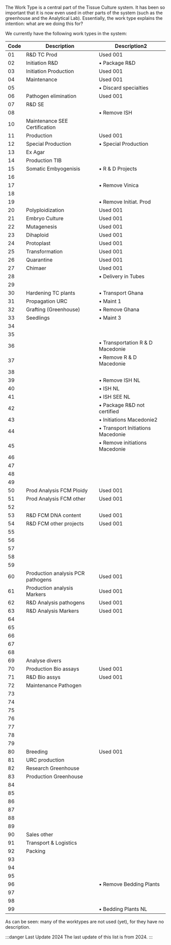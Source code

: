 The Work Type is a central part of the Tissue Culture system. It has been so important that it is now even used in other parts of the system (such as the greenhouse and the Analytical Lab). Essentially, the work type explains the intention: what are we doing this for?

We currently have the following work types in the system:

| Code | Description                       | Description2                      |
| ---- | --------------------------------- | --------------------------------- |
| 01   | R&D TC Prod                       | Used 001                          |
| 02   | Initiation R&D                    | • Package R&D                     |
| 03   | Initiation Production             | Used 001                          |
| 04   | Maintenance                       | Used 001                          |
| 05   |                                   | • Discard specialties             |
| 06   | Pathogen elimination              | Used 001                          |
| 07   | R&D SE                            |                                   |
| 08   |                                   | • Remove ISH                      |
| 10   | Maintenance SEE Certification     |                                   |
| 11   | Production                        | Used 001                          |
| 12   | Special Production                | • Special Production              |
| 13   | Ex Agar                           |                                   |
| 14   | Production TIB                    |                                   |
| 15   | Somatic Embyogenisis              | • R & D Projects                  |
| 16   |                                   |                                   |
| 17   |                                   | • Remove Vinica                   |
| 18   |                                   |                                   |
| 19   |                                   | • Remove Initiat. Prod            |
| 20   | Polyploidization                  | Used 001                          |
| 21   | Embryo Culture                    | Used 001                          |
| 22   | Mutagenesis                       | Used 001                          |
| 23   | Dihaploid                         | Used 001                          |
| 24   | Protoplast                        | Used 001                          |
| 25   | Transformation                    | Used 001                          |
| 26   | Quarantine                        | Used 001                          |
| 27   | Chimaer                           | Used 001                          |
| 28   |                                   | • Delivery in Tubes               |
| 29   |                                   |                                   |
| 30   | Hardening TC plants               | • Transport Ghana                 |
| 31   | Propagation URC                   | • Maint 1                         |
| 32   | Grafting (Greenhouse)             | • Remove Ghana                    |
| 33   | Seedlings                         | • Maint 3                         |
| 34   |                                   |                                   |
| 35   |                                   |                                   |
| 36   |                                   | • Transportation R & D Macedonie  |
| 37   |                                   | • Remove R & D Macedonie          |
| 38   |                                   |                                   |
| 39   |                                   | • Remove ISH NL                   |
| 40   |                                   | • ISH NL                          |
| 41   |                                   | • ISH SEE NL                      |
| 42   |                                   | • Package R&D not certified       |
| 43   |                                   | • Initiations Macedonie2          |
| 44   |                                   | • Transport Initiations Macedonie |
| 45   |                                   | • Remove initiations Macedonie    |
| 46   |                                   |                                   |
| 47   |                                   |                                   |
| 48   |                                   |                                   |
| 49   |                                   |                                   |
| 50   | Prod Analysis FCM Ploidy          | Used 001                          |
| 51   | Prod Analysis FCM other           | Used 001                          |
| 52   |                                   |                                   |
| 53   | R&D FCM DNA content               | Used 001                          |
| 54   | R&D FCM other projects            | Used 001                          |
| 55   |                                   |                                   |
| 56   |                                   |                                   |
| 57   |                                   |                                   |
| 58   |                                   |                                   |
| 59   |                                   |                                   |
| 60   | Production analysis PCR pathogens | Used 001                          |
| 61   | Production analysis Markers       | Used 001                          |
| 62   | R&D Analysis pathogens            | Used 001                          |
| 63   | R&D Analysis Markers              | Used 001                          |
| 64   |                                   |                                   |
| 65   |                                   |                                   |
| 66   |                                   |                                   |
| 67   |                                   |                                   |
| 68   |                                   |                                   |
| 69   | Analyse divers                    |                                   |
| 70   | Production Bio assays             | Used 001                          |
| 71   | R&D Bio assys                     | Used 001                          |
| 72   | Maintenance Pathogen              |                                   |
| 73   |                                   |                                   |
| 74   |                                   |                                   |
| 75   |                                   |                                   |
| 76   |                                   |                                   |
| 77   |                                   |                                   |
| 78   |                                   |                                   |
| 79   |                                   |                                   |
| 80   | Breeding                          | Used 001                          |
| 81   | URC production                    |                                   |
| 82   | Research Greenhouse               |                                   |
| 83   | Production Greenhouse             |                                   |
| 84   |                                   |                                   |
| 85   |                                   |                                   |
| 86   |                                   |                                   |
| 87   |                                   |                                   |
| 88   |                                   |                                   |
| 89   |                                   |                                   |
| 90   | Sales other                       |                                   |
| 91   | Transport & Logistics             |                                   |
| 92   | Packing                           |                                   |
| 93   |                                   |                                   |
| 94   |                                   |                                   |
| 95   |                                   |                                   |
| 96   |                                   | • Remove Bedding Plants           |
| 97   |                                   |                                   |
| 98   |                                   |                                   |
| 99   |                                   | • Bedding Plants NL               |
As can be seen: many of the worktypes are not used (yet), for they have no description.

:::danger Last Update 2024
The last update of this list is from 2024.
:::